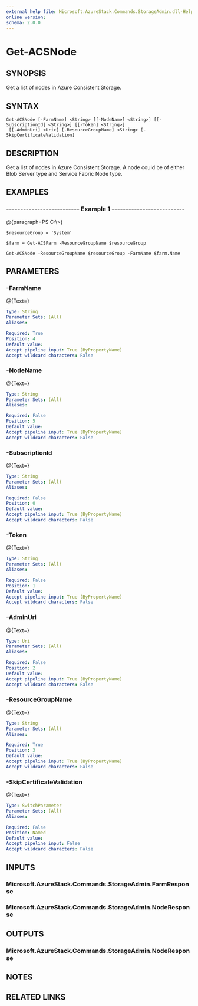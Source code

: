 ```yaml
---
external help file: Microsoft.AzureStack.Commands.StorageAdmin.dll-Help.xml
online version: 
schema: 2.0.0
---
```


# Get-ACSNode
## SYNOPSIS
Get a list of nodes in Azure Consistent Storage.

## SYNTAX

```
Get-ACSNode [-FarmName] <String> [[-NodeName] <String>] [[-SubscriptionId] <String>] [[-Token] <String>]
 [[-AdminUri] <Uri>] [-ResourceGroupName] <String> [-SkipCertificateValidation]
```

## DESCRIPTION
Get a list of nodes in Azure Consistent Storage.
A node could be of either Blob Server type and Service Fabric Node type.

## EXAMPLES

### --------------------------  Example 1  --------------------------
@{paragraph=PS C:\\\>}

```
$resourceGroup = 'System' 

$farm = Get-ACSFarm -ResourceGroupName $resourceGroup

Get-ACSNode -ResourceGroupName $resourceGroup -FarmName $farm.Name
```

## PARAMETERS

### -FarmName
@{Text=}

```yaml
Type: String
Parameter Sets: (All)
Aliases: 

Required: True
Position: 4
Default value: 
Accept pipeline input: True (ByPropertyName)
Accept wildcard characters: False
```

### -NodeName
@{Text=}

```yaml
Type: String
Parameter Sets: (All)
Aliases: 

Required: False
Position: 5
Default value: 
Accept pipeline input: True (ByPropertyName)
Accept wildcard characters: False
```

### -SubscriptionId
@{Text=}

```yaml
Type: String
Parameter Sets: (All)
Aliases: 

Required: False
Position: 0
Default value: 
Accept pipeline input: True (ByPropertyName)
Accept wildcard characters: False
```

### -Token
@{Text=}

```yaml
Type: String
Parameter Sets: (All)
Aliases: 

Required: False
Position: 1
Default value: 
Accept pipeline input: True (ByPropertyName)
Accept wildcard characters: False
```

### -AdminUri
@{Text=}

```yaml
Type: Uri
Parameter Sets: (All)
Aliases: 

Required: False
Position: 2
Default value: 
Accept pipeline input: True (ByPropertyName)
Accept wildcard characters: False
```

### -ResourceGroupName
@{Text=}

```yaml
Type: String
Parameter Sets: (All)
Aliases: 

Required: True
Position: 3
Default value: 
Accept pipeline input: True (ByPropertyName)
Accept wildcard characters: False
```

### -SkipCertificateValidation
@{Text=}

```yaml
Type: SwitchParameter
Parameter Sets: (All)
Aliases: 

Required: False
Position: Named
Default value: 
Accept pipeline input: False
Accept wildcard characters: False
```

## INPUTS

### Microsoft.AzureStack.Commands.StorageAdmin.FarmResponse

### Microsoft.AzureStack.Commands.StorageAdmin.NodeResponse

## OUTPUTS

### Microsoft.AzureStack.Commands.StorageAdmin.NodeResponse

## NOTES

## RELATED LINKS

